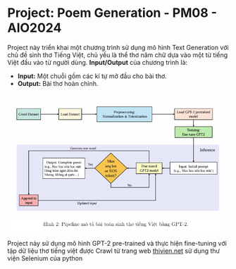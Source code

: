 # Project: Poem Generation - PM08 - AIO2024

Project này triển khai một chương trình sử dụng mô hình Text Generation với chủ đề sinh thơ Tiếng Việt, chủ yếu là thể thơ năm chữ dựa vào một từ tiếng Việt đầu vào
 từ người dùng. **Input/Output** của chương trình là:
 - **Input:** Một chuỗi gồm các kí tự mở đầu cho bài thơ.
 - **Output:** Bài thơ hoàn chỉnh.

!["Pipeline Poem Generation using GPT-2"](/readme_img/pipeline.png "AIO2024")

Project này sử dụng mô hình GPT-2 pre-trained và thực hiện fine-tuning với tập dữ liệu thơ tiếng việt được Crawl từ trang web [thivien.net](https://www.thivien.net/) sử dụng thư viện Selenium của python